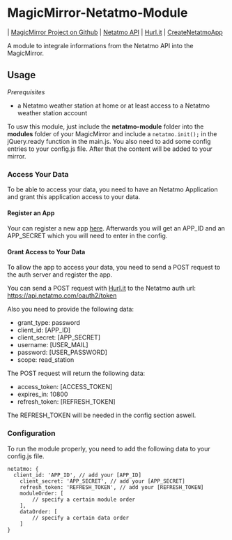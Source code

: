 # MagicMirror-Netatmo-Module

| [MagicMirror Project on Github](https://github.com/MichMich/MagicMirror) | [Netatmo API](https://dev.netatmo.com/doc) | [Hurl.it](https://www.hurl.it) | [CreateNetatmoApp](https://dev.netatmo.com/dev/createapp)

A module to integrale informations from the Netatmo API into the MagicMirror.

## Usage

_Prerequisites_

- a Netatmo weather station at home or at least access to a Netatmo weather station account

To usw this module, just include the __netatmo-module__ folder into the __modules__ folder of your MagicMirror and include a `netatmo.init();` in the jQuery.ready function in the main.js. You also need to add some config entries to your config.js file. After that the content will be added to your mirror.



### Access Your Data

To be able to access your data, you need to have an Netatmo Application and grant this application access to your data.

#### Register an App

Your can register a new app [here](https://dev.netatmo.com/dev/createapp). Afterwards you will get an APP_ID and an APP_SECRET which you will need to enter in the config.

#### Grant Access to Your Data

To allow the app to access your data, you need to send a POST request to the auth server and register the app.

You can send a POST request with [Hurl.it](https://www.hurl.it) to the Netatmo auth url: https://api.netatmo.com/oauth2/token

Also you need to provide the following data:

- grant_type: password
- client_id: [APP_ID]
- client_secret: [APP_SECRET]
- username: [USER_MAIL]
- password: [USER_PASSWORD]
- scope: read_station

The POST request will return the following data:

- access_token: [ACCESS_TOKEN]
- expires_in: 10800
- refresh_token: [REFRESH_TOKEN]

The REFRESH_TOKEN will be needed in the config section aswell.

### Configuration

To run the module properly, you need to add the following data to your config.js file.

```
netatmo: {
  client_id: 'APP_ID', // add your [APP_ID]
	client_secret: 'APP_SECRET', // add your [APP_SECRET]
	refresh_token: 'REFRESH_TOKEN', // add your [REFRESH_TOKEN]
	moduleOrder: [
		// specify a certain module order
	],
	dataOrder: [
		// specify a certain data order
	]
}
```
